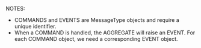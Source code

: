 NOTES:
- COMMANDS and EVENTS are MessageType objects and require a unique identifier.
- When a COMMAND is handled, the AGGREGATE will raise an EVENT. For each COMMAND object, we need a corresponding EVENT object.